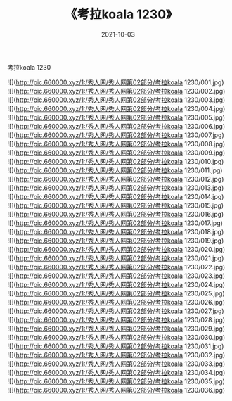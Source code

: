 ﻿---
layout: post
title:  《考拉koala 1230》
date:   2021-10-03
img: http://pic.660000.xyz/1:/秀人网/秀人网第02部分/考拉koala 1230/000.jpg
categories: [美女, 清纯, 唯美]
---

考拉koala 1230

  ![](http://pic.660000.xyz/1:/秀人网/秀人网第02部分/考拉koala 1230/001.jpg) <br> ![](http://pic.660000.xyz/1:/秀人网/秀人网第02部分/考拉koala 1230/002.jpg) <br> ![](http://pic.660000.xyz/1:/秀人网/秀人网第02部分/考拉koala 1230/003.jpg) <br> ![](http://pic.660000.xyz/1:/秀人网/秀人网第02部分/考拉koala 1230/004.jpg) <br> ![](http://pic.660000.xyz/1:/秀人网/秀人网第02部分/考拉koala 1230/005.jpg) <br> ![](http://pic.660000.xyz/1:/秀人网/秀人网第02部分/考拉koala 1230/006.jpg) <br> ![](http://pic.660000.xyz/1:/秀人网/秀人网第02部分/考拉koala 1230/007.jpg) <br> ![](http://pic.660000.xyz/1:/秀人网/秀人网第02部分/考拉koala 1230/008.jpg) <br> ![](http://pic.660000.xyz/1:/秀人网/秀人网第02部分/考拉koala 1230/009.jpg) <br> ![](http://pic.660000.xyz/1:/秀人网/秀人网第02部分/考拉koala 1230/010.jpg) <br> ![](http://pic.660000.xyz/1:/秀人网/秀人网第02部分/考拉koala 1230/011.jpg) <br> ![](http://pic.660000.xyz/1:/秀人网/秀人网第02部分/考拉koala 1230/012.jpg) <br> ![](http://pic.660000.xyz/1:/秀人网/秀人网第02部分/考拉koala 1230/013.jpg) <br> ![](http://pic.660000.xyz/1:/秀人网/秀人网第02部分/考拉koala 1230/014.jpg) <br> ![](http://pic.660000.xyz/1:/秀人网/秀人网第02部分/考拉koala 1230/015.jpg) <br> ![](http://pic.660000.xyz/1:/秀人网/秀人网第02部分/考拉koala 1230/016.jpg) <br> ![](http://pic.660000.xyz/1:/秀人网/秀人网第02部分/考拉koala 1230/017.jpg) <br> ![](http://pic.660000.xyz/1:/秀人网/秀人网第02部分/考拉koala 1230/018.jpg) <br> ![](http://pic.660000.xyz/1:/秀人网/秀人网第02部分/考拉koala 1230/019.jpg) <br> ![](http://pic.660000.xyz/1:/秀人网/秀人网第02部分/考拉koala 1230/020.jpg) <br> ![](http://pic.660000.xyz/1:/秀人网/秀人网第02部分/考拉koala 1230/021.jpg) <br> ![](http://pic.660000.xyz/1:/秀人网/秀人网第02部分/考拉koala 1230/022.jpg) <br> ![](http://pic.660000.xyz/1:/秀人网/秀人网第02部分/考拉koala 1230/023.jpg) <br> ![](http://pic.660000.xyz/1:/秀人网/秀人网第02部分/考拉koala 1230/024.jpg) <br> ![](http://pic.660000.xyz/1:/秀人网/秀人网第02部分/考拉koala 1230/025.jpg) <br> ![](http://pic.660000.xyz/1:/秀人网/秀人网第02部分/考拉koala 1230/026.jpg) <br> ![](http://pic.660000.xyz/1:/秀人网/秀人网第02部分/考拉koala 1230/027.jpg) <br> ![](http://pic.660000.xyz/1:/秀人网/秀人网第02部分/考拉koala 1230/028.jpg) <br> ![](http://pic.660000.xyz/1:/秀人网/秀人网第02部分/考拉koala 1230/029.jpg) <br> ![](http://pic.660000.xyz/1:/秀人网/秀人网第02部分/考拉koala 1230/030.jpg) <br> ![](http://pic.660000.xyz/1:/秀人网/秀人网第02部分/考拉koala 1230/031.jpg) <br> ![](http://pic.660000.xyz/1:/秀人网/秀人网第02部分/考拉koala 1230/032.jpg) <br> ![](http://pic.660000.xyz/1:/秀人网/秀人网第02部分/考拉koala 1230/033.jpg) <br> ![](http://pic.660000.xyz/1:/秀人网/秀人网第02部分/考拉koala 1230/034.jpg) <br> ![](http://pic.660000.xyz/1:/秀人网/秀人网第02部分/考拉koala 1230/035.jpg) <br> ![](http://pic.660000.xyz/1:/秀人网/秀人网第02部分/考拉koala 1230/036.jpg) <br>